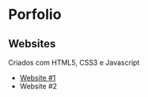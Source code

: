 # Porfolio
## Websites
  Criados com HTML5, CSS3 e Javascript

- [Website #1](https://impartial-wonderful-saguaro.glitch.me/)
- Website #2
